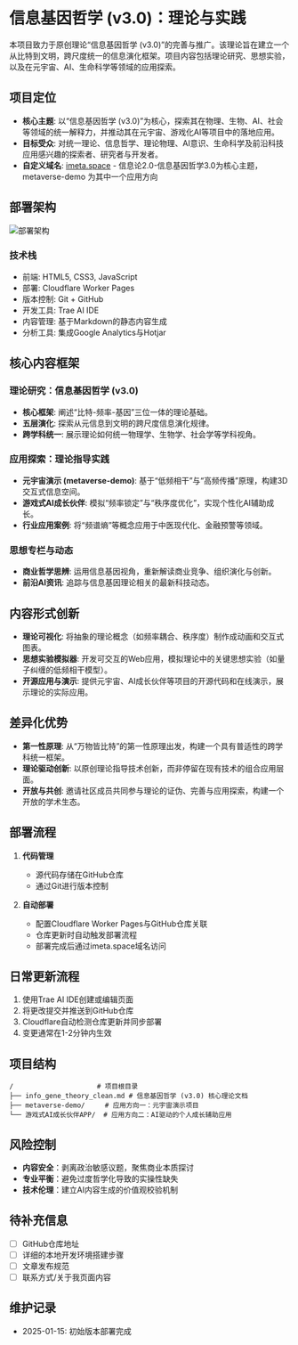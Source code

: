 # 信息基因哲学 (v3.0)：理论与实践

本项目致力于原创理论“信息基因哲学 (v3.0)”的完善与推广。该理论旨在建立一个从比特到文明，跨尺度统一的信息演化框架。项目内容包括理论研究、思想实验，以及在元宇宙、AI、生命科学等领域的应用探索。

## 项目定位
- **核心主题**: 以“信息基因哲学 (v3.0)”为核心，探索其在物理、生物、AI、社会等领域的统一解释力，并推动其在元宇宙、游戏化AI等项目中的落地应用。
- **目标受众**: 对统一理论、信息哲学、理论物理、AI意识、生命科学及前沿科技应用感兴趣的探索者、研究者与开发者。
- **自定义域名**: [imeta.space](https://imeta.space) - 信息论2.0-信息基因哲学3.0为核心主题， metaverse-demo 为其中一个应用方向

## 部署架构
![部署架构](https://via.placeholder.com/800x400?text=博客网站部署架构图)

### 技术栈
- 前端: HTML5, CSS3, JavaScript
- 部署: Cloudflare Worker Pages
- 版本控制: Git + GitHub
- 开发工具: Trae AI IDE
- 内容管理: 基于Markdown的静态内容生成
- 分析工具: 集成Google Analytics与Hotjar

## 核心内容框架
### 理论研究：信息基因哲学 (v3.0)
- **核心框架**: 阐述“比特-频率-基因”三位一体的理论基础。
- **五层演化**: 探索从元信息到文明的跨尺度信息演化规律。
- **跨学科统一**: 展示理论如何统一物理学、生物学、社会学等学科视角。

### 应用探索：理论指导实践
- **元宇宙演示 (metaverse-demo)**: 基于“低频相干”与“高频传播”原理，构建3D交互式信息空间。
- **游戏式AI成长伙伴**: 模拟“频率锁定”与“秩序度优化”，实现个性化AI辅助成长。
- **行业应用案例**: 将“频谱熵”等概念应用于中医现代化、金融预警等领域。

### 思想专栏与动态
- **商业哲学思辨**: 运用信息基因视角，重新解读商业竞争、组织演化与创新。
- **前沿AI资讯**: 追踪与信息基因理论相关的最新科技动态。

## 内容形式创新
- **理论可视化**: 将抽象的理论概念（如频率耦合、秩序度）制作成动画和交互式图表。
- **思想实验模拟器**: 开发可交互的Web应用，模拟理论中的关键思想实验（如量子纠缠的低频相干模型）。
- **开源应用与演示**: 提供元宇宙、AI成长伙伴等项目的开源代码和在线演示，展示理论的实际应用。

## 差异化优势
- **第一性原理**: 从“万物皆比特”的第一性原理出发，构建一个具有普适性的跨学科统一框架。
- **理论驱动创新**: 以原创理论指导技术创新，而非停留在现有技术的组合应用层面。
- **开放与共创**: 邀请社区成员共同参与理论的证伪、完善与应用探索，构建一个开放的学术生态。

## 部署流程
1. **代码管理**
   - 源代码存储在GitHub仓库
   - 通过Git进行版本控制

2. **自动部署**
   - 配置Cloudflare Worker Pages与GitHub仓库关联
   - 仓库更新时自动触发部署流程
   - 部署完成后通过imeta.space域名访问

## 日常更新流程
1. 使用Trae AI IDE创建或编辑页面
2. 将更改提交并推送到GitHub仓库
3. Cloudflare自动检测仓库更新并同步部署
4. 变更通常在1-2分钟内生效

## 项目结构
```
/                     # 项目根目录
├── info_gene_theory_clean.md # 信息基因哲学 (v3.0) 核心理论文档
├── metaverse-demo/     # 应用方向一：元宇宙演示项目
└── 游戏式AI成长伙伴APP/  # 应用方向二：AI驱动的个人成长辅助应用
```

## 风险控制
- **内容安全**：剥离政治敏感议题，聚焦商业本质探讨
- **专业平衡**：避免过度哲学化导致的实操性缺失
- **技术伦理**：建立AI内容生成的价值观校验机制

## 待补充信息
- [ ] GitHub仓库地址
- [ ] 详细的本地开发环境搭建步骤
- [ ] 文章发布规范
- [ ] 联系方式/关于我页面内容

## 维护记录
- 2025-01-15: 初始版本部署完成